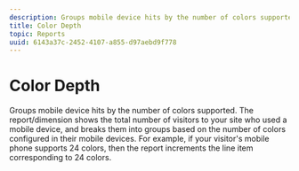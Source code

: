 ```yaml
---
description: Groups mobile device hits by the number of colors supported. The report/dimension shows the total number of visitors to your site who used a mobile device, and breaks them into groups based on the number of colors configured in their mobile devices. For example, if your visitor's mobile phone supports 24 colors, then the report increments the line item corresponding to 24 colors.
title: Color Depth
topic: Reports
uuid: 6143a37c-2452-4107-a855-d97aebd9f778
---
```


# Color Depth

Groups mobile device hits by the number of colors supported. The report/dimension shows the total number of visitors to your site who used a mobile device, and breaks them into groups based on the number of colors configured in their mobile devices. For example, if your visitor's mobile phone supports 24 colors, then the report increments the line item corresponding to 24 colors.

